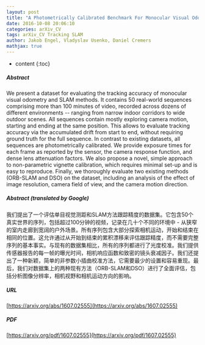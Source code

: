 ```yaml
---
layout: post
title: "A Photometrically Calibrated Benchmark For Monocular Visual Odometry"
date: 2016-10-08 20:06:10
categories: arXiv_CV
tags: arXiv_CV Tracking SLAM
author: Jakob Engel, Vladyslav Usenko, Daniel Cremers
mathjax: true
---
```


* content
{:toc}

##### Abstract
We present a dataset for evaluating the tracking accuracy of monocular visual odometry and SLAM methods. It contains 50 real-world sequences comprising more than 100 minutes of video, recorded across dozens of different environments -- ranging from narrow indoor corridors to wide outdoor scenes. All sequences contain mostly exploring camera motion, starting and ending at the same position. This allows to evaluate tracking accuracy via the accumulated drift from start to end, without requiring ground truth for the full sequence. In contrast to existing datasets, all sequences are photometrically calibrated. We provide exposure times for each frame as reported by the sensor, the camera response function, and dense lens attenuation factors. We also propose a novel, simple approach to non-parametric vignette calibration, which requires minimal set-up and is easy to reproduce. Finally, we thoroughly evaluate two existing methods (ORB-SLAM and DSO) on the dataset, including an analysis of the effect of image resolution, camera field of view, and the camera motion direction.

##### Abstract (translated by Google)
我们提出了一个评估单目视觉测距和SLAM方法跟踪精度的数据集。它包含50个真实世界的序列，包括超过100分钟的视频，记录在几十个不同的环境中 - 从狭窄的室内走廊到宽阔的户外场景。所有序列包含大部分探索相机运动，开始和结束在相同的位置。这允许通过从开始到结束的累积漂移来评估跟踪精度，而不需要完整序列的基本事实。与现有的数据集相比，所有的序列都进行了光度校准。我们提供传感器报告的每一帧的曝光时间，相机响应函数和致密的镜头衰减因子。我们还提出了一种新颖，简单的非参数小插曲校准方法，它需要最少的设置和容易重现。最后，我们对数据集上的两种现有方法（ORB-SLAM和DSO）进行了全面评估，包括分析图像分辨率，相机视野和相机运动方向的影响。

##### URL
[https://arxiv.org/abs/1607.02555](https://arxiv.org/abs/1607.02555)

##### PDF
[https://arxiv.org/pdf/1607.02555](https://arxiv.org/pdf/1607.02555)


